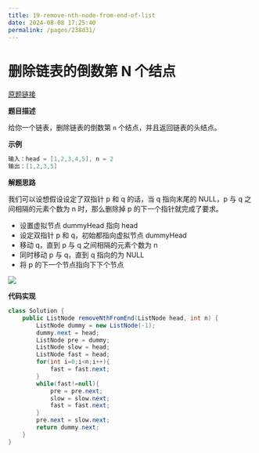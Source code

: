 ```yaml
---
title: 19-remove-nth-node-from-end-of-list
date: 2024-08-08 17:25:40
permalink: /pages/238d31/
---
```

# 删除链表的倒数第 N 个结点

[原题链接](https://leetcode.cn/problems/remove-nth-node-from-end-of-list/)

**题目描述**

给你一个链表，删除链表的倒数第 `n` 个结点，并且返回链表的头结点。

**示例**

```java
输入：head = [1,2,3,4,5], n = 2
输出：[1,2,3,5]
```

**解题思路**

我们可以设想假设设定了双指针 p 和 q 的话，当 q 指向末尾的 NULL，p 与 q 之间相隔的元素个数为 n 时，那么删除掉 p 的下一个指针就完成了要求。

- 设置虚拟节点 dummyHead 指向 head
- 设定双指针 p 和 q，初始都指向虚拟节点 dummyHead
- 移动 q，直到 p 与 q 之间相隔的元素个数为 n
- 同时移动 p 与 q，直到 q 指向的为 NULL
- 将 p 的下一个节点指向下下个节点

![](http://img.topjavaer.cn/img/删除链表nth.gif)

**代码实现**

```java
class Solution {
    public ListNode removeNthFromEnd(ListNode head, int n) {
        ListNode dummy = new ListNode(-1);
        dummy.next = head;
        ListNode pre = dummy;
        ListNode slow = head;
        ListNode fast = head;
        for(int i=0;i<n;i++){
            fast = fast.next;
        }
        while(fast!=null){
            pre = pre.next;
            slow = slow.next;
            fast = fast.next;
        }
        pre.next = slow.next;
        return dummy.next;
    }
}
```

